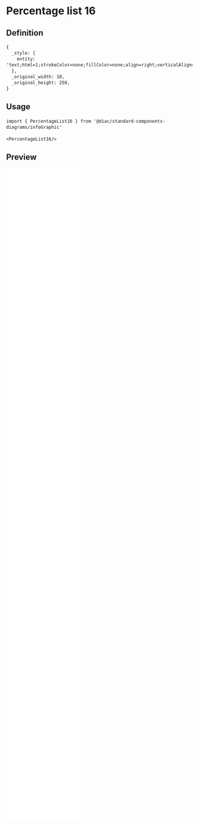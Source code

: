 # Percentage list 16

## Definition

```
{
  _style: { 
    entity: 'text;html=1;strokeColor=none;fillColor=none;align=right;verticalAlign=middle;whiteSpace=wrap;rounded=0;shadow=0;fontSize=18;spacingRight=10;',
  },
  _original_width: 10,
  _original_height: 250,
}
```

## Usage

```
import { PercentageList16 } from '@diac/standard-components-diagrams/infoGraphic'

<PercentageList16/>
```

## Preview

<img src="./percentage-list-16.png" width="200"/>
